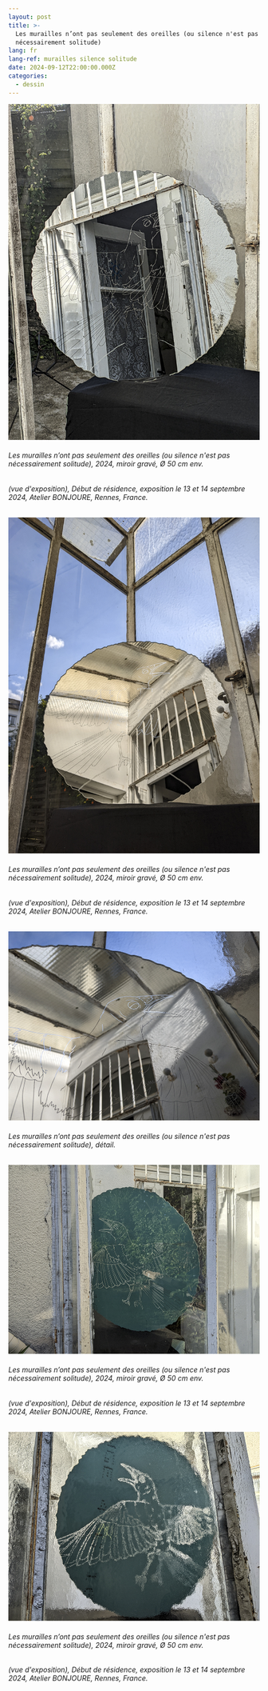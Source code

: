 ```yaml
---
layout: post
title: >-
  Les murailles n’ont pas seulement des oreilles (ou silence n'est pas
  nécessairement solitude)
lang: fr
lang-ref: murailles silence solitude
date: 2024-09-12T22:00:00.000Z
categories:
  - dessin
---
```


![](</imgs/PXL_20240913_155236695.NIGHT-1 -UP.jpg>)

###### *Les murailles n’ont pas seulement des oreilles (ou silence n'est pas nécessairement solitude)*, 2024, miroir gravé, Ø 50 cm env.

###### (vue d'exposition), *Début de résidence*, exposition le 13 et 14 septembre 2024, Atelier BONJOURE, Rennes, France.

![](</imgs/PXL_20240913_155342357.NIGHT-2 -UP.jpg>)

###### *Les murailles n’ont pas seulement des oreilles (ou silence n'est pas nécessairement solitude)*, 2024, miroir gravé, Ø 50 cm env.

###### (vue d'exposition), *Début de résidence*, exposition le 13 et 14 septembre 2024, Atelier BONJOURE, Rennes, France.

![](</imgs/PXL_20240913_155431611.NIGHT-3 -UP.jpg>)

###### *Les murailles n’ont pas seulement des oreilles (ou silence n'est pas nécessairement solitude)*, détail.

![](</imgs/PXL_20240913_155508647.NIGHT-4 -UP.jpg>)

###### *Les murailles n’ont pas seulement des oreilles (ou silence n'est pas nécessairement solitude)*, 2024, miroir gravé, Ø 50 cm env.

###### (vue d'exposition), *Début de résidence*, exposition le 13 et 14 septembre 2024, Atelier BONJOURE, Rennes, France.

![](</imgs/PXL_20240913_155555997.NIGHT-5 -UP.jpg>)

###### *Les murailles n’ont pas seulement des oreilles (ou silence n'est pas nécessairement solitude)*, 2024, miroir gravé, Ø 50 cm env.

###### (vue d'exposition), *Début de résidence*, exposition le 13 et 14 septembre 2024, Atelier BONJOURE, Rennes, France.
